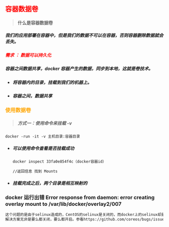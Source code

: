 ## <font color='red'>容器数据卷</font>





> #### 什么是容器数据卷



##### 我们的应用部署在容器中，但是我们的数据不可以在容器，否则容器删除数据就会丢失。

##### <font color='red'>需求 ： 数据可以持久化</font>



##### 容器之间数据共享，docker 容器产生的数据，同步到本地，这就是卷技术。

- ##### 将容器内的目录，挂载到我们的机器上。

- ##### 容器之间，数据共享





### <font color='orange'>使用数据卷</font>



> ##### 方式一：使用命令来挂载 -v

```shell
docker -run -it -v 主机目录:容器目录
```



- ##### 可以使用命令查看是否挂载成功

  ```shell
  docker inspect 33fa0e854f4c（docker容器id）
  
  //返回信息 找到 Mounts
  ```

- ##### 挂载完成之后，两个目录是相互映射的





### docker 运行出错 Error response from daemon: error creating overlay mount to /var/lib/docker/overlay2/007

```tex
这个问题的是由于selinux造成的，CentOS的selinux是关闭的，而docker上的selinux却是开启的，因此docker运行时会产生如上错误。
解决方案无非是要么都关闭，要么都开启。参看https://github.com/coreos/bugs/issues/2340，推荐修改CentOS下的/etc/selinux/config 将SELINUX=disabled 改成 SELINUX=permissive
```

